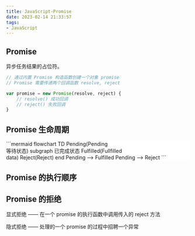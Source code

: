 ```yaml
---
title: JavaScript-Promise
date: 2023-02-14 21:33:57
tags:
- JavaScript
---
```


## Promise
异步任务结果的占位符。
```JavaScript
// 通过内置 Promise 构造函数创建一个对象 promise
// Promise 需要传递两个回调函数 resolve, reject

var promise = new Promise(resolve, reject) {
	// resolve() 成功回调
	// reject() 失败回调
}
```

## Promise 生命周期
<div style="background-color: #fff">
```mermaid
flowchart TD
Pending(Pending<br/>等待状态)
subgraph 已完成状态
Fulfilled(Fullfilled<br/>data)
Reject(Reject)
end
Pending --> Fulfilled
Pending --> Reject
```
</div>

## Promise 的执行顺序
## Promise 的拒绝
显式拒绝 —— 在一个 promise 的执行函数中调用传入的 reject 方法

隐式拒绝 —— 处理的一个 promise 的过程中招聘一个异常